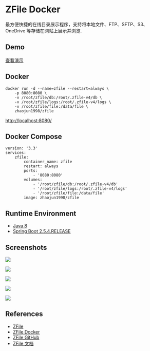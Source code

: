 # ZFile Docker

最方便快捷的在线目录展示程序，支持将本地文件、FTP、SFTP、S3、OneDrive 等存储在网站上展示并浏览.

## Demo
[查看演示](https://demo.zfile.vip/)

## Docker
```
docker run -d --name=zfile --restart=always \
    -p 8080:8080 \
    -v /root/zfile/db:/root/.zfile-v4/db \
    -v /root/zfile/logs:/root/.zfile-v4/logs \
    -v /root/zfile/file:/data/file \
    zhaojun1998/zfile
```
[http://localhost:8080/](http://localhost:8080/)

## Docker Compose
```
version: '3.3'
services:
    zfile:
        container_name: zfile
        restart: always
        ports:
            - '8080:8080'
        volumes:
            - '/root/zfile/db:/root/.zfile-v4/db'
            - '/root/zfile/logs:/root/.zfile-v4/logs'
            - '/root/zfile/file:/data/file'
        image: zhaojun1998/zfile
```

## Runtime Environment
- [Java 8](http://www.oracle.com/technetwork/java/javase/downloads/jdk8-downloads-2133151.html)
- [Spring Boot 2.5.4.RELEASE](https://spring.io/projects/spring-boot)

## Screenshots
![](https://cdn.jun6.net/2021/03/23/c1f4631ee2de4.png)

![](https://cdn.jun6.net/2021/03/23/713741d43b939.png)

![](https://cdn.jun6.net/2021/03/23/9c724383bb506.png)

![](https://cdn.jun6.net/2021/03/23/b00efdfb4892e.png)

![](https://cdn.jun6.net/2021/03/23/e70e04f8cc5b6.png)

## References
- [ZFile](https://www.zfile.vip/)
- [ZFile Docker](https://hub.docker.com/r/zhaojun1998/zfile)
- [ZFile GitHub](https://github.com/zfile-dev/zfile)
- [ZFile 文档](https://docs.zfile.vip/)